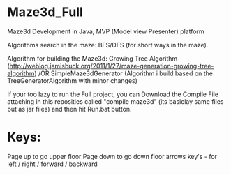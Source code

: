 # Maze3d_Full
Maze3d Development in Java, MVP (Model view Presenter) platform

Algorithms search in the maze: BFS/DFS (for short ways in the maze).

Algorithm for building the Maze3d: Growing Tree Algorithm (http://weblog.jamisbuck.org/2011/1/27/maze-generation-growing-tree-algorithm) /OR SimpleMaze3dGenerator (Algorithm i build based on the TreeGeneratorAlgorithm with minor changes)


If your too lazy to run the Full project, you can Download the Compile File attaching in this reposities called "compile maze3d" (its basiclay same files but as jar files) and then hit Run.bat button.



# Keys:
Page up to go upper floor
Page down to go down floor
arrows key's - for left / right / forward / backward

